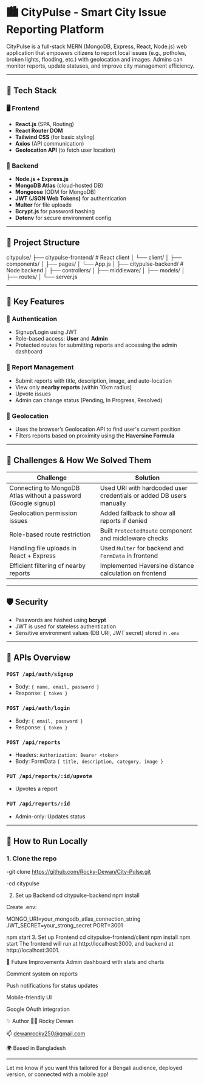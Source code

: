 # 🏙️ CityPulse - Smart City Issue Reporting Platform

CityPulse is a full-stack MERN (MongoDB, Express, React, Node.js) web application that empowers citizens to report local issues (e.g., potholes, broken lights, flooding, etc.) with geolocation and images. Admins can monitor reports, update statuses, and improve city management efficiency.

---


## 🧰 Tech Stack

### 🖥 Frontend
- **React.js** (SPA, Routing)
- **React Router DOM**
- **Tailwind CSS** (for basic styling)
- **Axios** (API communication)
- **Geolocation API** (to fetch user location)

### 🔧 Backend
- **Node.js + Express.js**
- **MongoDB Atlas** (cloud-hosted DB)
- **Mongoose** (ODM for MongoDB)
- **JWT (JSON Web Tokens)** for authentication
- **Multer** for file uploads
- **Bcrypt.js** for password hashing
- **Dotenv** for secure environment config

---

## 📂 Project Structure

citypulse/
├── citypulse-frontend/ # React client
│ └── client/
│ ├── components/
│ ├── pages/
│ └── App.js
│
├── citypulse-backend/ # Node backend
│ ├── controllers/
│ ├── middleware/
│ ├── models/
│ ├── routes/
│ └── server.js




---

## 📸 Key Features

### 👤 Authentication
- Signup/Login using JWT
- Role-based access: **User** and **Admin**
- Protected routes for submitting reports and accessing the admin dashboard

### 📝 Report Management
- Submit reports with title, description, image, and auto-location
- View only **nearby reports** (within 10km radius)
- Upvote issues
- Admin can change status (Pending, In Progress, Resolved)

### 📍 Geolocation
- Uses the browser’s Geolocation API to find user's current position
- Filters reports based on proximity using the **Haversine Formula**

---

## 🧪 Challenges & How We Solved Them

| Challenge | Solution |
|----------|----------|
| Connecting to MongoDB Atlas without a password (Google signup) | Used URI with hardcoded user credentials or added DB users manually |
| Geolocation permission issues | Added fallback to show all reports if denied |
| Role-based route restriction | Built `ProtectedRoute` component and middleware checks |
| Handling file uploads in React + Express | Used `Multer` for backend and `FormData` in frontend |
| Efficient filtering of nearby reports | Implemented Haversine distance calculation on frontend |

---

## 🛡️ Security

- Passwords are hashed using **bcrypt**
- JWT is used for stateless authentication
- Sensitive environment values (DB URI, JWT secret) stored in `.env`

---

## 🔄 APIs Overview

### `POST /api/auth/signup`
- Body: `{ name, email, password }`
- Response: `{ token }`

### `POST /api/auth/login`
- Body: `{ email, password }`
- Response: `{ token }`

### `POST /api/reports`
- Headers: `Authorization: Bearer <token>`
- Body: FormData `{ title, description, category, image }`

### `PUT /api/reports/:id/upvote`
- Upvotes a report

### `PUT /api/reports/:id`
- Admin-only: Updates status

---

## 🌱 How to Run Locally

### 1. Clone the repo

-git clone https://github.com/Rocky-Dewan/City-Pulse.git

-cd citypulse

2. Set up Backend
cd citypulse-backend
npm install


Create .env:


MONGO_URI=your_mongodb_atlas_connection_string
JWT_SECRET=your_strong_secret
PORT=3001

npm start
3. Set up Frontend
cd citypulse-frontend/client
npm install
npm start
The frontend will run at http://localhost:3000, and backend at http://localhost:3001.

📌 Future Improvements
Admin dashboard with stats and charts

Comment system on reports

Push notifications for status updates

Mobile-friendly UI

Google OAuth integration


✨ Author
👨‍💻 Rocky Dewan

📫 dewanrocky250@gmail.com

🌍 Based in Bangladesh

---

Let me know if you want this tailored for a Bengali audience, deployed version, or connected with a mobile app!




